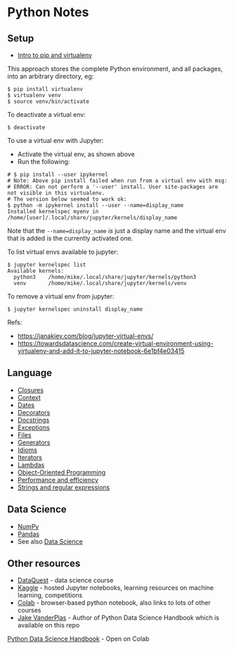 # Python Notes

## Setup

- [Intro to pip and virtualenv](https://www.dabapps.com/blog/introduction-to-pip-and-virtualenv-python/)

This approach stores the complete Python environment, and all packages, into an 
arbitrary directory, eg:

```shell
$ pip install virtualenv
$ virtualenv venv
$ source venv/bin/activate
```

To deactivate a virtual env:

```shell
$ deactivate
```

To use a virtual env with Jupyter:
- Activate the virtual env, as shown above
- Run the following:

```shell
# $ pip install --user ipykernel
# Note: Above pip install failed when run from a virtual env with msg:
# ERROR: Can not perform a '--user' install. User site-packages are not visible in this virtualenv. 
# The version below seemed to work ok:
$ python -m ipykernel install --user --name=display_name 
Installed kernelspec myenv in /home/[user]/.local/share/jupyter/kernels/display_name
```

Note that the `--name=display_name` _is_ just a display name and the virtual env 
that is added is the currently activated one.
 
To list virtual envs available to jupyter:

```shell
$ jupyter kernelspec list
Available kernels:
  python3    /home/mike/.local/share/jupyter/kernels/python3
  venv       /home/mike/.local/share/jupyter/kernels/venv
```

To remove a virtual env from jupyter:

```shell
$ jupyter kernelspec uninstall display_name
```

Refs: 

- https://janakiev.com/blog/jupyter-virtual-envs/
- https://towardsdatascience.com/create-virtual-environment-using-virtualenv-and-add-it-to-jupyter-notebook-6e1bf4e03415


## Language

- [Closures](./closures/)
- [Context](./context/)
- [Dates](./dates/)
- [Decorators](./decorators/)
- [Docstrings](./docstrings/)
- [Exceptions](./exceptions/)
- [Files](./files/)
- [Generators](./generators/)
- [Idioms](./idioms/)
- [Iterators](./iterators/)
- [Lambdas](./lambdas/)
- [Object-Oriented Programming](./oop/)
- [Performance and efficiency](./performance/)
- [Strings and regular expressions](./strings/)


## Data Science

- [NumPy](./numpy/)
- [Pandas](./pandas/)
- See also [Data Science](../datasci/)

## Other resources 
- [DataQuest](https://dataquest.io) - data science course
- [Kaggle](https://www.kaggle.com) - hosted Jupyter notebooks, learning resources on machine learning, competitions
- [Colab](https://colab.research.google.com/) - browser-based python notebook, also links to lots of other courses
- [Jake VanderPlas](https://github.com/jakevdp) - Author of Python Data Science Handbook which is available on this repo

[Python Data Science Handbook](https://colab.research.google.com/github/jakevdp/PythonDataScienceHandbook/blob/master/notebooks/00.00-Preface.ipynb) - Open on Colab

